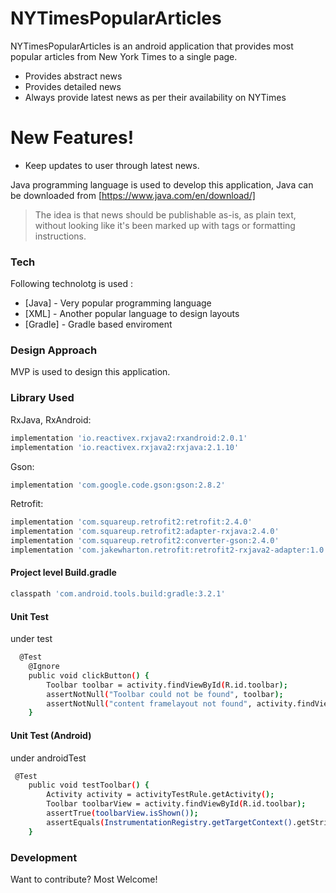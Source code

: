 # NYTimesPopularArticles

NYTimesPopularArticles is an android application that provides most popular articles from New York Times to a single page.

  - Provides abstract news
  - Provides detailed news
  - Always provide latest news as per their availability on NYTimes

# New Features!

  - Keep updates to user through latest news.


Java programming language is used to develop this application, Java can be downloaded from [https://www.java.com/en/download/]

> The idea is that news should be
> publishable as-is, as plain text, without
> looking like it's been marked up with tags
> or formatting instructions.

### Tech

Following technolotg is used :

* [Java] - Very popular programming language
* [XML] - Another popular language to design layouts
* [Gradle] - Gradle based enviroment

### Design Approach

MVP is used to design this application.

### Library Used
RxJava, RxAndroid:
```sh
implementation 'io.reactivex.rxjava2:rxandroid:2.0.1'
implementation 'io.reactivex.rxjava2:rxjava:2.1.10'
```
Gson:
```sh
implementation 'com.google.code.gson:gson:2.8.2'
```
Retrofit:
```sh
implementation 'com.squareup.retrofit2:retrofit:2.4.0'
implementation 'com.squareup.retrofit2:adapter-rxjava:2.4.0'
implementation 'com.squareup.retrofit2:converter-gson:2.4.0'
implementation 'com.jakewharton.retrofit:retrofit2-rxjava2-adapter:1.0.0'
```
#### Project level Build.gradle
```sh
classpath 'com.android.tools.build:gradle:3.2.1'
```
#### Unit Test
under test
```sh
  @Test
    @Ignore
    public void clickButton() {
        Toolbar toolbar = activity.findViewById(R.id.toolbar);
        assertNotNull("Toolbar could not be found", toolbar);
        assertNotNull("content framelayout not found", activity.findViewById(R.id.container));
    }
```
#### Unit Test (Android)
under androidTest
```sh
 @Test
    public void testToolbar() {
        Activity activity = activityTestRule.getActivity();
        Toolbar toolbarView = activity.findViewById(R.id.toolbar);
        assertTrue(toolbarView.isShown());
        assertEquals(InstrumentationRegistry.getTargetContext().getString(R.string.popular_articles), toolbarView.getTitle());
    }
```
### Development
Want to contribute? Most Welcome!
